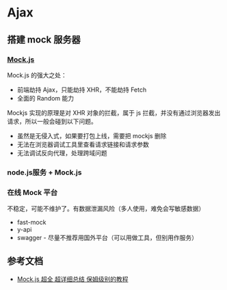 # Ajax

## 搭建 mock 服务器
### [Mock.js](http://mockjs.com/)
Mock.js 的强大之处：
- 前端劫持 Ajax，只能劫持 XHR，不能劫持 Fetch
- 全面的 Random 能力

Mockjs 实现的原理是对 XHR 对象的拦截，属于 js 拦截，并没有通过浏览器发出请求，所以一般会碰到以下问题。
- 虽然是无侵入式，如果要打包上线，需要把 mockjs 删除
- 无法在浏览器调试工具里查看请求链接和请求参数
- 无法调试反向代理，处理跨域问题

### node.js服务 + Mock.js



### 在线 Mock 平台
不稳定，可能不维护了。有数据泄漏风险（多人使用，难免会写敏感数据）
- fast-mock
- y-api
- swagger - 尽量不推荐用国外平台（可以用做工具，但别用作服务）

## 参考文档
- [Mock.js 超全 超详细总结 保姆级别的教程](https://blog.csdn.net/Mme061300/article/details/130343270)
